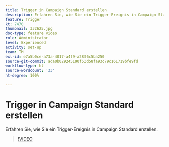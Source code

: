 ```yaml
---
title: Trigger in Campaign Standard erstellen
description: Erfahren Sie, wie Sie ein Trigger-Ereignis in Campaign Standard erstellen.
feature: Trigger
kt: 7470
thumbnail: 332625.jpg
doc-type: feature video
role: Administrator
level: Experienced
activity: set-up
team: TM
exl-id: e7a5b0ce-a73a-4017-a4f9-a28f6c5ba250
source-git-commit: ada0b029245190f53d58fa93c79c161719bfe9fd
workflow-type: ht
source-wordcount: '33'
ht-degree: 100%

---
```


# Trigger in Campaign Standard erstellen

Erfahren Sie, wie Sie ein Trigger-Ereignis in Campaign Standard erstellen.

>[!VIDEO](https://video.tv.adobe.com/v/332625?quality=12)
